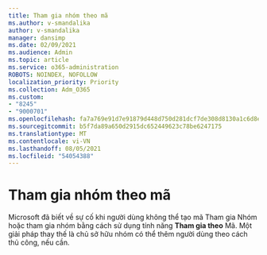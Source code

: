 ```yaml
---
title: Tham gia nhóm theo mã
ms.author: v-smandalika
author: v-smandalika
manager: dansimp
ms.date: 02/09/2021
ms.audience: Admin
ms.topic: article
ms.service: o365-administration
ROBOTS: NOINDEX, NOFOLLOW
localization_priority: Priority
ms.collection: Adm_O365
ms.custom:
- "8245"
- "9000701"
ms.openlocfilehash: fa7a769e91d7e91879d448d750d281dcf7de308d8130a1c6d8e1235cdaaf45d2
ms.sourcegitcommit: b5f7da89a650d2915dc652449623c78be6247175
ms.translationtype: MT
ms.contentlocale: vi-VN
ms.lasthandoff: 08/05/2021
ms.locfileid: "54054388"
---
```

# <a name="join-a-team-by-code"></a>Tham gia nhóm theo mã

Microsoft đã biết về sự cố khi  người dùng không thể tạo mã Tham gia Nhóm hoặc tham gia nhóm bằng cách sử dụng tính năng **Tham gia theo** Mã. Một giải pháp thay thế là chủ sở hữu nhóm có thể thêm người dùng theo cách thủ công, nếu cần.